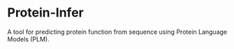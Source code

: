 # Protein-Infer
A tool for predicting protein function from sequence using Protein Language Models (PLM).
